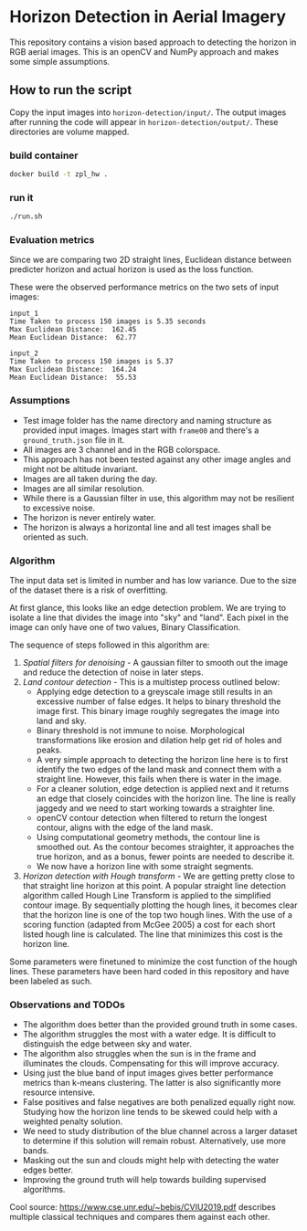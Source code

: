 # Horizon Detection in Aerial Imagery
This repository contains a vision based approach to detecting the horizon in RGB aerial images. This is an openCV and NumPy approach and makes some simple assumptions.

## How to run the script
Copy the input images into `horizon-detection/input/`. The output images after running the code will appear in `horizon-detection/output/`. These directories are volume mapped.

### build container

```bash
docker build -t zpl_hw .
```

### run it

```bash
./run.sh
```

### Evaluation metrics
Since we are comparing two 2D straight lines, Euclidean distance between predicter horizon and actual horizon is used as the loss function. 

These were the observed performance metrics on the two sets of input images:

```
input_1
Time Taken to process 150 images is 5.35 seconds
Max Euclidean Distance:  162.45
Mean Euclidean Distance:  62.77

input_2
Time Taken to process 150 images is 5.37
Max Euclidean Distance:  164.24
Mean Euclidean Distance:  55.53
```

### Assumptions
- Test image folder has the name directory and naming structure as provided input images. Images start with `frame00` and there's a `ground_truth.json` file in it.
- All images are 3 channel and in the RGB colorspace.
- This approach has not been tested against any other image angles and might not be altitude invariant.
- Images are all taken during the day.
- Images are all similar resolution. 
- While there is a Gaussian filter in use, this algorithm may not be resilient to excessive noise.
- The horizon is never entirely water.
- The horizon is always a horizontal line and all test images shall be oriented as such.

### Algorithm

The input data set is limited in number and has low variance. Due to the size of the dataset there is a risk of overfitting. 

At first glance, this looks like an edge detection problem. We are trying to isolate a line that divides the image into "sky" and "land". Each pixel in the image can only have one of two values, Binary Classification. 

The sequence of steps followed in this algorithm are:
1. *Spatial filters for denoising* - 
        A gaussian filter to smooth out the image and reduce the detection of noise in later steps.
1. *Land contour detection* - 
This is a multistep process outlined below:
    -  Applying edge detection to a greyscale image still results in an excessive number of false edges. It helps to binary threshold the image first. This binary image roughly segregates the image into land and sky. 
    -  Binary threshold is not immune to noise. Morphological transformations like erosion and dilation help get rid of holes and peaks.
    - A very simple approach to detecting the horizon line here is to first identify the two edges of the land mask and connect them with a straight line. However, this fails when there is water in the image. 
    - For a cleaner solution, edge detection is applied next and it returns an edge that closely coincides with the horizon line. The line is really jaggedy and we need to start working towards a straighter line. 
    - openCV contour detection when filtered to return the longest contour, aligns with the edge of the land mask.
    - Using computational geometry methods, the contour line is smoothed out. As the contour becomes straighter, it approaches the true horizon, and as a bonus, fewer points are needed to describe it.
    - We now have a horizon line with some straight segments.
1. *Horizon detection with Hough transform* -
We are getting pretty close to that straight line horizon at this point. A popular straight line detection algorithm called Hough Line Transform is applied to the simplified contour image. By sequentially plotting the hough lines, it becomes clear that the horizon line is one of the top two hough lines.
With the use of a scoring function (adapted from McGee 2005) a cost for each short listed hough line is calculated. The line that minimizes this cost is the horizon line. 

Some parameters were finetuned to minimize the cost function of the hough lines. These parameters have been hard coded in this repository and have been labeled as such.


### Observations and TODOs
- The algorithm does better than the provided ground truth in some cases.
- The algorithm struggles the most with a water edge. It is difficult to distinguish the edge between sky and water.
- The algorithm also struggles when the sun is in the frame and illuminates the clouds. Compensating for this will improve accuracy.
- Using just the blue band of input images gives better performance metrics than k-means clustering. The latter is also significantly more resource intensive.
- False positives and false negatives are both penalized equally right now. Studying how the horizon line tends to be skewed could help with a weighted penalty solution.
- We need to study distribution of the blue channel across a larger dataset to determine if this solution will remain robust. Alternatively, use more bands.
- Masking out the sun and clouds might help with detecting the water edges better.
- Improving the ground truth will help towards building supervised algorithms.

Cool source:
https://www.cse.unr.edu/~bebis/CVIU2019.pdf describes multiple classical techniques and compares them against each other.



